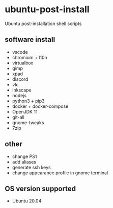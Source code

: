 # ubuntu-post-install
Ubuntu post-installation shell scripts

## software install
- vscode
- chromium + l10n
- virtualbox
- gimp
- xpad
- discord
- vlc
- inkscape
- nodejs
- python3 + pip3
- docker + docker-compose
- OpenJDK 11
- git-all
- gnome-tweaks
- 7zip

## other
- change PS1
- add aliases
- generate ssh keys
- change appearance profile in gnome terminal  

## OS version supported
- Ubuntu 20.04